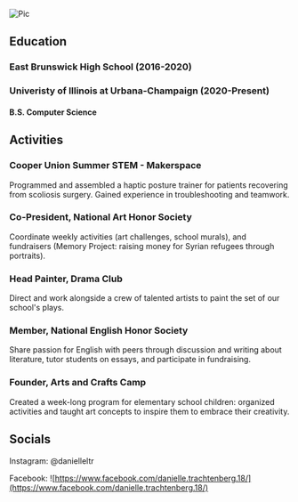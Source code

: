 ![Pic](https://www8.lunapic.com/do-not-link-here-use-hosting-instead/159035753363685252?9637879304)

## Education

### East Brunswick High School (2016-2020)
### Univeristy of Illinois at Urbana-Champaign (2020-Present) 
#### B.S. Computer Science

## Activities

### Cooper Union Summer STEM - Makerspace
Programmed and assembled a haptic posture trainer for patients recovering from scoliosis surgery. Gained experience in troubleshooting and teamwork. 
### Co-President, National Art Honor Society
Coordinate weekly activities (art challenges, school murals), and fundraisers (Memory Project: raising money for Syrian refugees through portraits).
### Head Painter, Drama Club
Direct and work alongside a crew of talented artists to paint the set of our school's plays.
### Member, National English Honor Society 
Share passion for English with peers through discussion and writing about literature, tutor students on essays, and participate in fundraising. 
### Founder, Arts and Crafts Camp
Created a week-long program for elementary school children: organized activities and taught art concepts to inspire them to embrace their creativity. 

## Socials
Instagram: @danielleltr

Facebook: ![https://www.facebook.com/danielle.trachtenberg.18/](https://www.facebook.com/danielle.trachtenberg.18/)
